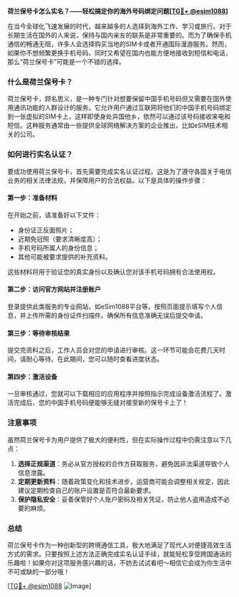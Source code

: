 **荷兰保号卡怎么实名？——轻松搞定你的海外号码绑定问题[[TG💪+ @esim1088](https://t.me/s/esim1088)]**

在当今全球化飞速发展的时代，越来越多的人选择到海外工作、学习或旅行。对于长期生活在国外的人来说，保持与国内亲友的联系是非常重要的。而为了确保手机通信的畅通无阻，许多人会选择购买当地的SIM卡或者开通国际漫游服务。然而，如果你不想频繁更换手机号码，同时又希望在国内也能方便地接收到短信和电话，那么“荷兰保号卡”可能是一个不错的选择。

### 什么是荷兰保号卡？

荷兰保号卡，顾名思义，是一种专门针对想要保留中国手机号码但又需要在国外使用通讯功能的人群设计的服务。它允许用户通过互联网将他们的中国手机号码绑定到一张虚拟的SIM卡上，这样即使身处异国他乡，依然可以通过该号码接收来电和短信。这种服务通常由一些提供全球网络解决方案的企业推出，比如eSIM技术相关的公司。

### 如何进行实名认证？

要成功使用荷兰保号卡，首先需要完成实名认证过程。这是为了遵守各国关于电信业务的相关法律法规，并保障用户的合法权益。以下是具体的操作步骤：

#### 第一步：准备材料

在开始之前，请准备好以下文件：
- 身份证正反面照片；
- 近期免冠照（要求清晰度高）；
- 手机号码所属人的身份信息；
- 其他可能被要求提供的补充资料。

这些材料将用于验证您的真实身份以及确认您对该手机号码拥有合法使用权。

#### 第二步：访问官方网站并注册账户

登录提供此类服务的专业网站，如eSim1088平台等。按照页面提示填写个人信息，并上传所需的身份证件扫描件。确保所有信息准确无误后提交申请。

#### 第三步：等待审核结果

提交完资料之后，工作人员会对您的申请进行审核。这一环节可能会花费几天时间，请耐心等待。在此期间，您可以随时查看进度状态。

#### 第四步：激活设备

一旦审核通过，您就可以下载相应的应用程序并按照指示完成设备激活流程了。激活完成后，您的中国手机号码便能够无缝对接至新的保号卡上了！

### 注意事项

虽然荷兰保号卡为用户提供了极大的便利性，但在实际操作过程中仍需注意以下几点：

1. **选择正规渠道**：务必从官方授权的合作方获取服务，避免因非法渠道导致个人信息泄露。
2. **定期更新资料**：随着政策变化和技术进步，运营商可能会调整相关规定，因此建议定期检查自己的账户设置是否符合最新要求。
3. **保护隐私安全**：妥善保管好个人账户密码及相关凭证，防止他人盗用造成不必要的麻烦。

### 总结

荷兰保号卡作为一种创新型的跨境通信工具，极大地满足了现代人对便捷高效生活方式的需求。只要按照上述方法正确完成实名认证手续，就能轻松享受跨国通话的乐趣啦！如果你对这项服务感兴趣的话，不妨去试试看吧～相信它会成为你生活中不可或缺的一部分哦！

[[TG💪+ @esim1088](https://t.me/s/esim1088) ![Image](https://i.postimg.cc/4NQfJmqS/Snipaste-2025-05-13-00-14-12.png)]